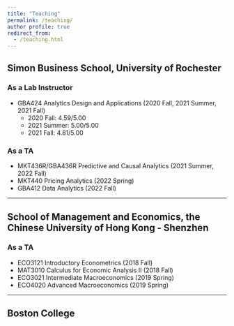 ```yaml
---
title: "Teaching"
permalink: /teaching/
author profile: true
redirect_from: 
  - /teaching.html
---
```


## Simon Business School, University of Rochester
### As a Lab Instructor
- GBA424 Analytics Design and Applications (2020 Fall, 2021 Summer, 2021 Fall)
  * 2020 Fall: 4.59/5.00
  * 2021 Summer: 5.00/5.00
  * 2021 Fall: 4.81/5.00

### As a TA
- MKT436R/GBA436R Predictive and Causal Analytics (2021 Summer, 2022 Fall)
- MKT440 Pricing Analytics (2022 Spring)
- GBA412 Data Analytics (2022 Fall)
---
## School of Management and Economics, the Chinese University of Hong Kong - Shenzhen
### As a TA
- ECO3121 Introductory Econometrics (2018 Fall)
- MAT3010 Calculus for Economic Analysis II (2018 Fall)
- ECO3021 Intermediate Macroeconomics (2019 Spring)
- ECO4020 Advanced Macroeconomics (2019 Spring)
---
## Boston College

